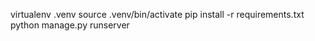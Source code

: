 virtualenv .venv
source .venv/bin/activate
pip install -r requirements.txt
python manage.py runserver
